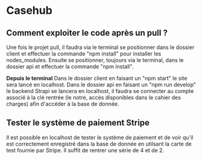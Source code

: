 # Casehub
## **Comment exploiter le code après un pull ?**
Une fois le projet pull, il faudra via le terminal se positionner dans le dossier client et effectuer la commande "npm install" pour installer les nodes_modules.
Ensuite se positionner, toujours via le terminal, dans le dossier api et effectuer la commande "npm install".

**Depuis le terminal**
Dans le dossier client en faisant un "npm start" le site sera lancé en localhost.
Dans le dossier api en faisant un "npm run develop" le backend Strapi se lancera en localhost, il faudra se connecter au compte associé à la clé rentrée (le notre, accès disponibles dans le cahier des charges) afin d'accéder à la base de donnée.

## **Tester le système de paiement Stripe**
Il est possible en localhost de tester le système de paiement et de voir qu'il est correctement enregistré dans la base de donnée en utilsant la carte de test fournie par Stripe. Il suffit de rentrer une série de 4 et de 2.

